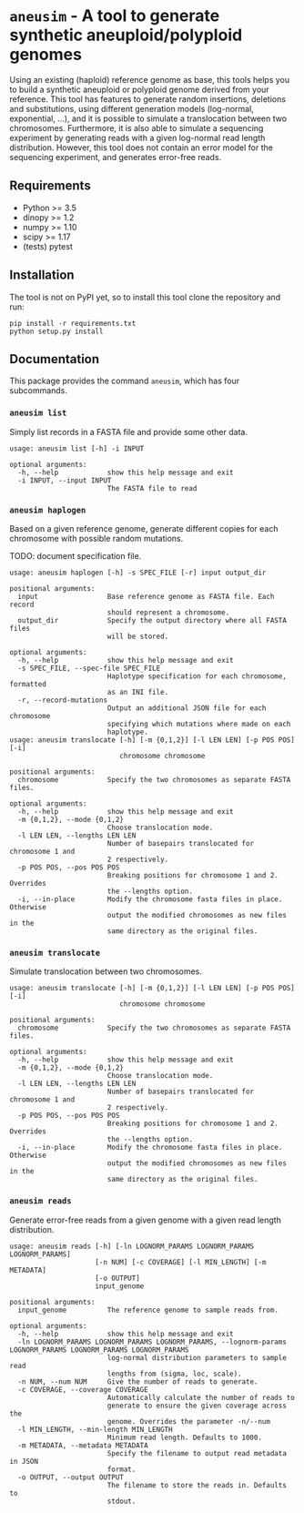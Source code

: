 `aneusim` - A tool to generate synthetic aneuploid/polyploid genomes
==================================================================

Using an existing (haploid) reference genome as base, this tools helps you to 
build a synthetic aneuploid or polyploid genome derived from your reference. 
This tool has features to generate random insertions, deletions and 
substitutions, using different generation models (log-normal, exponential, 
...), and it is possible to simulate a translocation between two chromosomes. 
Furthermore, it is also able to simulate a sequencing experiment by generating 
reads with a given log-normal read length distribution. However, this tool does 
not contain an error model for the sequencing experiment, and generates 
error-free reads.

Requirements
------------

* Python >= 3.5
* dinopy >= 1.2
* numpy >= 1.10
* scipy >= 1.17
* (tests) pytest

Installation
------------

The tool is not on PyPI yet, so to install this tool clone the repository and 
run:

    pip install -r requirements.txt
    python setup.py install

Documentation
-------------

This package provides the command `aneusim`, which has four subcommands.

### `aneusim list`

Simply list records in a FASTA file and provide some other data.

    usage: aneusim list [-h] -i INPUT

    optional arguments:
      -h, --help            show this help message and exit
      -i INPUT, --input INPUT
                            The FASTA file to read

### `aneusim haplogen`

Based on a given reference genome, generate different copies for each 
chromosome with possible random mutations.

TODO: document specification file.

    usage: aneusim haplogen [-h] -s SPEC_FILE [-r] input output_dir

    positional arguments:
      input                 Base reference genome as FASTA file. Each record
                            should represent a chromosome.
      output_dir            Specify the output directory where all FASTA files
                            will be stored.

    optional arguments:
      -h, --help            show this help message and exit
      -s SPEC_FILE, --spec-file SPEC_FILE
                            Haplotype specification for each chromosome, formatted
                            as an INI file.
      -r, --record-mutations
                            Output an additional JSON file for each chromosome
                            specifying which mutations where made on each
                            haplotype.
    usage: aneusim translocate [-h] [-m {0,1,2}] [-l LEN LEN] [-p POS POS] [-i]
                               chromosome chromosome

    positional arguments:
      chromosome            Specify the two chromosomes as separate FASTA files.

    optional arguments:
      -h, --help            show this help message and exit
      -m {0,1,2}, --mode {0,1,2}
                            Choose translocation mode.
      -l LEN LEN, --lengths LEN LEN
                            Number of basepairs translocated for chromosome 1 and
                            2 respectively.
      -p POS POS, --pos POS POS
                            Breaking positions for chromosome 1 and 2. Overrides
                            the --lengths option.
      -i, --in-place        Modify the chromosome fasta files in place. Otherwise
                            output the modified chromosomes as new files in the
                            same directory as the original files.

### `aneusim translocate` 

Simulate translocation between two chromosomes.

    usage: aneusim translocate [-h] [-m {0,1,2}] [-l LEN LEN] [-p POS POS] [-i]
                               chromosome chromosome

    positional arguments:
      chromosome            Specify the two chromosomes as separate FASTA files.

    optional arguments:
      -h, --help            show this help message and exit
      -m {0,1,2}, --mode {0,1,2}
                            Choose translocation mode.
      -l LEN LEN, --lengths LEN LEN
                            Number of basepairs translocated for chromosome 1 and
                            2 respectively.
      -p POS POS, --pos POS POS
                            Breaking positions for chromosome 1 and 2. Overrides
                            the --lengths option.
      -i, --in-place        Modify the chromosome fasta files in place. Otherwise
                            output the modified chromosomes as new files in the
                            same directory as the original files.

### `aneusim reads`

Generate error-free reads from a given genome with a given read length 
distribution.

    usage: aneusim reads [-h] [-ln LOGNORM_PARAMS LOGNORM_PARAMS 
    LOGNORM_PARAMS]
                         [-n NUM] [-c COVERAGE] [-l MIN_LENGTH] [-m METADATA]
                         [-o OUTPUT]
                         input_genome

    positional arguments:
      input_genome          The reference genome to sample reads from.

    optional arguments:
      -h, --help            show this help message and exit
      -ln LOGNORM_PARAMS LOGNORM_PARAMS LOGNORM_PARAMS, --lognorm-params LOGNORM_PARAMS LOGNORM_PARAMS LOGNORM_PARAMS
                            log-normal distribution parameters to sample read
                            lengths from (sigma, loc, scale).
      -n NUM, --num NUM     Give the number of reads to generate.
      -c COVERAGE, --coverage COVERAGE
                            Automatically calculate the number of reads to
                            generate to ensure the given coverage across the
                            genome. Overrides the parameter -n/--num
      -l MIN_LENGTH, --min-length MIN_LENGTH
                            Minimum read length. Defaults to 1000.
      -m METADATA, --metadata METADATA
                            Specify the filename to output read metadata in JSON
                            format.
      -o OUTPUT, --output OUTPUT
                            The filename to store the reads in. Defaults to
                            stdout.

